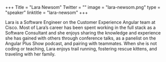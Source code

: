 +++
Title = "Lara Newsom"
Twitter = ""
image = "lara-newsom.png"
type = "speaker"
linktitle = "lara-newsom"
+++

Lara is a Software Engineer on the Customer Experience Angular team at Cisco. Most of Lara’s career has been spent working in the full stack as a Software Consultant and she enjoys sharing the knowledge and experience she has gained with others through conference talks, as a panelist on the Angular Plus Show podcast, and pairing with teammates. When she is not coding or teaching, Lara enjoys trail running, fostering rescue kittens, and traveling with her family.
